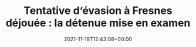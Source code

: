 ---
title: "Tentative d‘évasion à Fresnes déjouée : la détenue mise en examen"
date: 2021-11-18T12:43:08+00:00
concerned:
  - joseph-hazan
press:
  title: Le Figaro
  url: https://www.lefigaro.fr/flash-actu/tentative-d-evasion-a-fresnes-dejouee-la-detenue-mise-en-examen-20211118
---